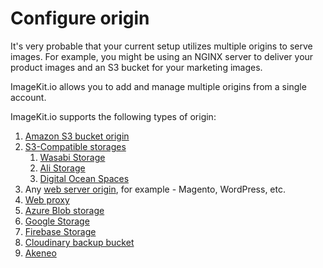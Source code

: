 # Configure origin

It's very probable that your current setup utilizes multiple origins to serve images. For example, you might be using an NGINX server to deliver your product images and an S3 bucket for your marketing images. 

ImageKit.io allows you to add and manage multiple origins from a single account.

ImageKit.io supports the following types of origin:

1. [Amazon S3 bucket origin](amazon-s3-bucket-origin.md)
2. [S3-Compatible storages](s3-compatible-external-storages.md)
   1. [Wasabi Storage](wasabi-storage.md)
   2. [Ali Storage](alibaba-object-storage-service.md)
   3. [Digital Ocean Spaces](digital-ocean-spaces.md)
3. Any [web server origin](web-server-origin.md), for example - Magento, WordPress, etc.
4. [Web proxy](web-proxy.md)
5. [Azure Blob storage](azure-blob-storage.md)
6. [Google Storage](google-cloud-storage.md)
7. [Firebase Storage](firebase-storage.md)
8. [Cloudinary backup bucket](cloudinary-backup-bucket.md)
9. [Akeneo](akeneo.md)
